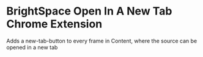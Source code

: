 # BrightSpace Open In A New Tab Chrome Extension
Adds a new-tab-button to every frame in Content, where the source can be opened in a new tab